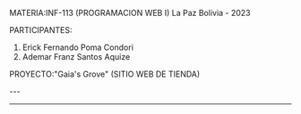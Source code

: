 MATERIA:INF-113 (PROGRAMACION WEB I)
La Paz Bolivia - 2023


PARTICIPANTES:
1. Erick Fernando Poma Condori
2. Ademar Franz Santos Aquize

PROYECTO:"Gaia's Grove" (SITIO WEB DE TIENDA)
<!-- 

----------------------------------------------------------------
----------------------------------------------------------------
Sobre:
"Gaia's Grove" es un nombre que combina la referencia mitológica a "Gaia" y la idea de un "Grove" en inglés. Aquí está el significado de cada parte:

Gaia: En la mitología griega, Gaia es la personificación primordial de la Tierra y la madre de todos los seres vivos. Gaia simboliza la conexión íntima y la fertilidad de la tierra, y se la considera la diosa de la naturaleza.

Grove: En inglés, "grove" se refiere a un pequeño bosque o grupo de árboles. Un grove es un lugar tranquilo y armonioso, a menudo asociado con la naturaleza y la espiritualidad.

Por lo tanto, "Gaia's Grove" podría significar "el bosque de Gaia" o "el lugar sagrado de Gaia". Evoca la idea de un espacio natural especial y místico, donde las plantas son honradas y celebradas en conexión con la diosa Gaia.

Descripcion:
"Gaia's Grove es un refugio digital dedicado a la reverencia y conexión con la naturaleza y las plantas. Sumérgete en un mundo de maravillas botánicas y adéntrate en los misterios de la madre Tierra. Desde información detallada sobre especies de plantas hasta prácticas espirituales que honran la sabiduría de la naturaleza, en Gaia's Grove encontrarás un espacio sagrado para nutrir tu alma verde.

Explora nuestros extensos artículos sobre la magia de las hierbas sagradas, rituales de plantas y las diversas tradiciones espirituales que encuentran inspiración en la flora. Descubre cómo integrar la belleza y la sanación de las plantas en tu vida cotidiana a través de consejos prácticos de jardinería ecológica y prácticas sostenibles.

En Gaia's Grove, nos esforzamos por fomentar una conciencia ambiental profunda y promover la armonía entre la humanidad y la naturaleza. A través de nuestra comunidad en línea, comparte tus propias experiencias, aprende de otros entusiastas de las plantas y encuentra inspiración para vivir en armonía con el mundo natural.

Únete a nosotros en este viaje de descubrimiento y redescubre la belleza mítica y la sabiduría ancestral de las plantas. Bienvenido a Gaia's Grove, donde la conexión con la Tierra florece y la magia de las plantas cobra vida".

Esta descripción destaca la conexión espiritual, la reverencia por la naturaleza y las plantas, así como la promoción de prácticas sostenibles y una comunidad en línea comprometida con la armonía con la Tierra. Puedes ajustarla y personalizarla según tus propias preferencias y enfoque para la página web. -->





<!-- realizado en HTML,CSS y JAVASCRIPT -->---

---

<!-- 
Sobre:
"Gaia's Grove" es un nombre que combina la referencia mitológica a "Gaia" y la idea de un "Grove" en inglés. Aquí está el significado de cada parte:

Gaia: En la mitología griega, Gaia es la personificación primordial de la Tierra y la madre de todos los seres vivos. Gaia simboliza la conexión íntima y la fertilidad de la tierra, y se la considera la diosa de la naturaleza.

Grove: En inglés, "grove" se refiere a un pequeño bosque o grupo de árboles. Un grove es un lugar tranquilo y armonioso, a menudo asociado con la naturaleza y la espiritualidad.

Por lo tanto, "Gaia's Grove" podría significar "el bosque de Gaia" o "el lugar sagrado de Gaia". Evoca la idea de un espacio natural especial y místico, donde las plantas son honradas y celebradas en conexión con la diosa Gaia.

Descripcion:
"Gaia's Grove es un refugio digital dedicado a la reverencia y conexión con la naturaleza y las plantas. Sumérgete en un mundo de maravillas botánicas y adéntrate en los misterios de la madre Tierra. Desde información detallada sobre especies de plantas hasta prácticas espirituales que honran la sabiduría de la naturaleza, en Gaia's Grove encontrarás un espacio sagrado para nutrir tu alma verde.

Explora nuestros extensos artículos sobre la magia de las hierbas sagradas, rituales de plantas y las diversas tradiciones espirituales que encuentran inspiración en la flora. Descubre cómo integrar la belleza y la sanación de las plantas en tu vida cotidiana a través de consejos prácticos de jardinería ecológica y prácticas sostenibles.

En Gaia's Grove, nos esforzamos por fomentar una conciencia ambiental profunda y promover la armonía entre la humanidad y la naturaleza. A través de nuestra comunidad en línea, comparte tus propias experiencias, aprende de otros entusiastas de las plantas y encuentra inspiración para vivir en armonía con el mundo natural.

Únete a nosotros en este viaje de descubrimiento y redescubre la belleza mítica y la sabiduría ancestral de las plantas. Bienvenido a Gaia's Grove, donde la conexión con la Tierra florece y la magia de las plantas cobra vida".

Esta descripción destaca la conexión espiritual, la reverencia por la naturaleza y las plantas, así como la promoción de prácticas sostenibles y una comunidad en línea comprometida con la armonía con la Tierra. Puedes ajustarla y personalizarla según tus propias preferencias y enfoque para la página web. -->





<!-- realizado en HTML,CSS y JAVASCRIPT -->